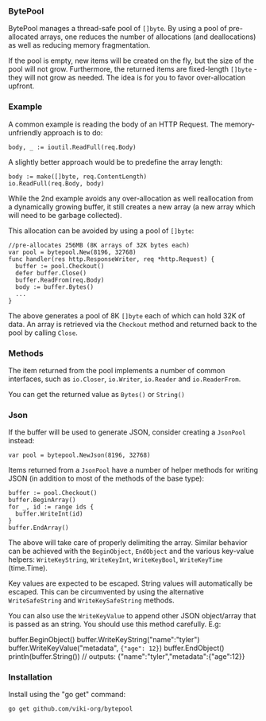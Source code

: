 ### BytePool
BytePool manages a thread-safe pool of `[]byte`. By using a pool of pre-allocated arrays, one reduces the number of allocations (and deallocations) as well as reducing memory fragmentation.

If the pool is empty, new items will be created on the fly, but the size of the pool will not grow. Furthermore, the returned items are fixed-length `[]byte` - they will not grow as needed. The idea is for you to favor over-allocation upfront.

### Example
A common example is reading the body of an HTTP Request. The memory-unfriendly approach is to do:

    body, _ := ioutil.ReadFull(req.Body)

A slightly better approach would be to predefine the array length:

    body := make([]byte, req.ContentLength)
    io.ReadFull(req.Body, body)

While the 2nd example avoids any over-allocation as well reallocation from a dynamically growing buffer, it still creates a new array (a new array which will need to be garbage collected).

This allocation can be avoided by using a pool of `[]byte`:

    //pre-allocates 256MB (8K arrays of 32K bytes each)
    var pool = bytepool.New(8196, 32768)
    func handler(res http.ResponseWriter, req *http.Request) {
      buffer := pool.Checkout()
      defer buffer.Close()
      buffer.ReadFrom(req.Body)
      body := buffer.Bytes()
      ...
    }

The above generates a pool of 8K `[]byte` each of which can hold 32K of data. An array is retrieved via the `Checkout` method and returned back to the pool by calling `Close`.

### Methods
The item returned from the pool implements a number of common interfaces, such as `io.Closer`, `io.Writer`, `io.Reader` and `io.ReaderFrom`.

You can get the returned value as `Bytes()` or `String()`

### Json
If the buffer will be used to generate JSON, consider creating a `JsonPool` instead:

    var pool = bytepool.NewJson(8196, 32768)

Items returned from a `JsonPool` have a number of helper methods for writing JSON (in addition to most of the methods of the base type):

    buffer := pool.Checkout()
    buffer.BeginArray()
    for _, id := range ids {
      buffer.WriteInt(id)
    }
    buffer.EndArray()

The above will take care of properly delimiting the array. Similar behavior can be achieved with the `BeginObject`, `EndObject` and the various key-value helpers: `WriteKeyString`, `WriteKeyInt`, `WriteKeyBool`, `WriteKeyTime` (time.Time).

Key values are expected to be escaped. String values will automatically be escaped. This can be circumvented by using the alternative `WriteSafeString` and `WriteKeySafeString` methods.

You can also use the `WriteKeyValue` to append other JSON object/array that is passed as an string. You should use this method carefully. E.g:

  buffer.BeginObject()
  buffer.WriteKeyString("name":"tyler")
  buffer.WriteKeyValue("metadata", `{"age": 12}`)
  buffer.EndObject()
  println(buffer.String()) // outputs: {"name":"tyler","metadata":{"age":12}}

### Installation
Install using the "go get" command:

    go get github.com/viki-org/bytepool
